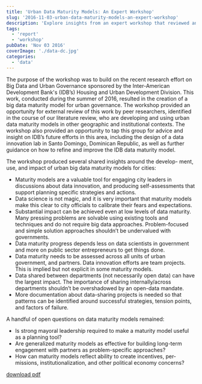 ```yaml
---
title: 'Urban Data Maturity Models: An Expert Workshop'
slug: '2016-11-03-urban-data-maturity-models-an-expert-workshop'
description: 'Explore insights from an expert workshop that reviewed and refined a big data maturity model for urban governance, developed with the Inter-American Development Bank. This event gathered global researchers to enhance the model and guide future initiatives, like a data innovation lab in Santo Domingo. Discover shared learnings on the impact and evolution of urban data maturity models in diverse contexts.'
tags:
  - 'report'
  - 'workshop'
pubDate: 'Nov 03 2016'
coverImage: './data-dc.jpg'
categories:
  - 'data'
---
```



The purpose of the workshop was to build on the recent research effort on Big Data and Urban Governance sponsored by the Inter-American Development Bank's (IDB’s) Housing and Urban Development Division. This work, conducted during the summer of 2016, resulted in the creation of a big data maturity model for urban governance. The workshop provided an opportunity for external review of this work by peer researchers, identified in the course of our literature review, who are developing and using urban data maturity models in other geographic and institutional contexts. The workshop also provided an opportunity to tap this group for advice and insight on IDB’s future efforts in this area, including the design of a data innovation lab in Santo Domingo, Dominican Republic, as well as further guidance on how to refine and improve the IDB data maturity model.

The workshop produced several shared insights around the develop- 
ment, use, and impact of urban big data maturity models for cities:

- Maturity models are a valuable tool for engaging city leaders in discussions about data innovation, and producing self-assessments that support planning specific strategies and actions.
- Data science is not magic, and it is very important that maturity models make this clear to city officials to calibrate their fears and expectations.
- Substantial impact can be achieved even at low levels of data maturity. Many pressing problems are solvable using existing tools and techniques and do not require big data approaches. Problem-focused and simple solution approaches shouldn’t be undervalued with governments.
- Data maturity progress depends less on data scientists in government and more on public sector entrepreneurs to get things done.
- Data maturity needs to be assessed across all units of urban government, and partners. Data innovation efforts are team projects. This is implied but not explicit in some maturity models.
- Data shared between departments (not necessarily open data) can have the largest impact. The importance of sharing internally/across departments shouldn’t be overshadowed by an open-data mandate.
- More documentation about data-sharing projects is needed so that patterns can be identified around successful strategies, tension points, and factors of failure.

A handful of open questions on data maturity models remained:

- Is strong mayoral leadership required to make a maturity model useful as a planning tool?
- Are generalized maturity models as effective for building long-term engagement with partners as problem-specific approaches?
- How can maturity models reflect ability to create incentives, per- missions, institutionalization, and other political economy concerns?

[download pdf](/wp-content/uploads/2019/12/IDB_BigData_DC_WorkshopReport_9Nov2016-FINAL.pdf)
